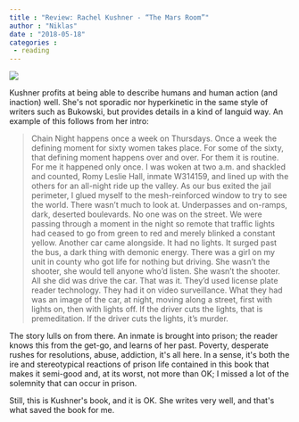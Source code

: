 ```yaml
---
title : "Review: Rachel Kushner - “The Mars Room”"
author : "Niklas"
date : "2018-05-18"
categories : 
 - reading
---
```


[![](https://niklasblog.com/wp-content/71Aubz99DML.jpg)](https://niklasblog.com/wp-content/71Aubz99DML.jpg)

Kushner profits at being able to describe humans and human action (and inaction) well. She's not sporadic nor hyperkinetic in the same style of writers such as Bukowski, but provides details in a kind of languid way. An example of this follows from her intro:

> Chain Night happens once a week on Thursdays. Once a week the defining moment for sixty women takes place. For some of the sixty, that defining moment happens over and over. For them it is routine. For me it happened only once. I was woken at two a.m. and shackled and counted, Romy Leslie Hall, inmate W314159, and lined up with the others for an all-night ride up the valley. As our bus exited the jail perimeter, I glued myself to the mesh-reinforced window to try to see the world. There wasn’t much to look at. Underpasses and on-ramps, dark, deserted boulevards. No one was on the street. We were passing through a moment in the night so remote that traffic lights had ceased to go from green to red and merely blinked a constant yellow. Another car came alongside. It had no lights. It surged past the bus, a dark thing with demonic energy. There was a girl on my unit in county who got life for nothing but driving. She wasn’t the shooter, she would tell anyone who’d listen. She wasn’t the shooter. All she did was drive the car. That was it. They’d used license plate reader technology. They had it on video surveillance. What they had was an image of the car, at night, moving along a street, first with lights on, then with lights off. If the driver cuts the lights, that is premeditation. If the driver cuts the lights, it’s murder.

The story lulls on from there. An inmate is brought into prison; the reader knows this from the get-go, and learns of her past. Poverty, desperate rushes for resolutions, abuse, addiction, it's all here. In a sense, it's both the ire and stereotypical reactions of prison life contained in this book that makes it semi-good and, at its worst, not more than OK; I missed a lot of the solemnity that can occur in prison.

Still, this is Kushner's book, and it is OK. She writes very well, and that's what saved the book for me.
